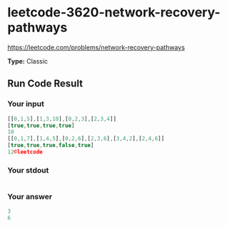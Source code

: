 # leetcode-3620-network-recovery-pathways

https://leetcode.com/problems/network-recovery-pathways

**Type:** Classic

## Run Code Result

### Your input

<!-- prettier-ignore -->
```js
[[0,1,5],[1,3,10],[0,2,3],[2,3,4]]
[true,true,true,true]
10
[[0,1,7],[1,4,5],[0,2,6],[2,3,6],[3,4,2],[2,4,6]]
[true,true,true,false,true]
12©leetcode
```

### Your stdout

<!-- prettier-ignore -->
```js
```

### Your answer

<!-- prettier-ignore -->
```js
3
6
```
